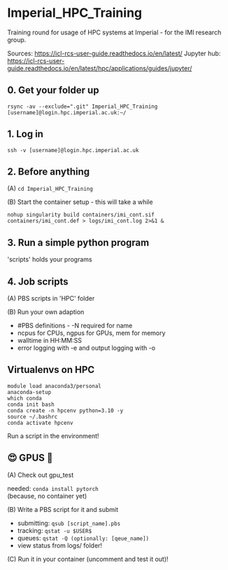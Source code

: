 # Imperial_HPC_Training
Training round for usage of HPC systems at Imperial - for the IMI research group.

Sources:
https://icl-rcs-user-guide.readthedocs.io/en/latest/
Jupyter hub: https://icl-rcs-user-guide.readthedocs.io/en/latest/hpc/applications/guides/jupyter/

## 0. Get your folder up
```
rsync -av --exclude=".git" Imperial_HPC_Training [username]@login.hpc.imperial.ac.uk:~/
```

## 1. Log in
```
ssh -v [username]@login.hpc.imperial.ac.uk
```

## 2. Before anything

(A) ```cd Imperial_HPC_Training```

(B) Start the container setup - this will take a while
```
nohup singularity build containers/imi_cont.sif containers/imi_cont.def > logs/imi_cont.log 2>&1 &
```

## 3. Run a simple python program
'scripts' holds your programs

## 4. Job scripts

(A) PBS scripts in 'HPC' folder
   
(B) Run your own adaption

- #PBS definitions - -N required for name
- ncpus for CPUs, ngpus for GPUs, mem for memory
- walltime in HH:MM:SS
- error logging with -e and output logging with -o

## Virtualenvs on HPC

```
module load anaconda3/personal
anaconda-setup
which conda
conda init bash
conda create -n hpcenv python=3.10 -y
source ~/.bashrc
conda activate hpcenv
```

Run a script in the environment!

## 😍 GPUS 🤑

(A) Check out gpu_test

needed: ```conda install pytorch```  
(because, no container yet)

(B) Write a PBS script for it and submit

- submitting:   ```qsub [script_name].pbs```
- tracking:     ```qstat -u $USER$```
- queues:       ```qstat -Q (optionally: [qeue_name])```
- view status from logs/ folder!

(C) Run it in your container (uncomment and test it out)!
